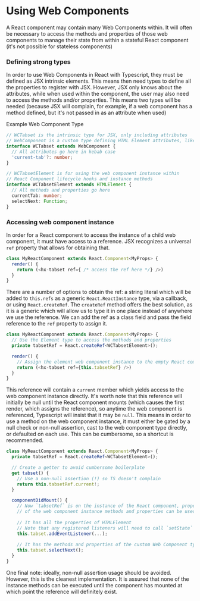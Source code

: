 # Using Web Components

A React component may contain many Web Components within. It will often be necessary to access the methods and properties of those web components to manage their state from within a stateful React component (it's not possible for stateless components)

### Defining strong types
In order to use Web Components in React with Typescript, they must be defined as JSX intrinsic elements. This means then need types to define all the properties to register with JSX. However, JSX only knows about the attributes, while when used within the component, the user may also need to access the methods and/or properties. This means two types will be needed (because JSX will complain, for example, if a web component has a method defined, but it's not passed in as an attribute when used)

Example Web Component Type
```ts
// WCTabset is the intrinsic type for JSX, only including attributes
// WebComponent is a custom type defining HTML Element attributes, like 'class'
interface WCTabset extends WebComponent {
  // All attributes go here in kebab case
  'current-tab'?: number;
}

// WCTabsetElement is for using the web component instance within
// React Component lifecycle hooks and instance methods
interface WCTabsetElement extends HTMLElement {
  // All methods and properties go here
  currentTab: number;
  selectNext: Function;
}
```

### Accessing web component instance
In order for a React component to access the instance of a child web component, it must have access to a reference. JSX recognizes a universal `ref` property that allows for obtaining that.

```ts
class MyReactComponent extends React.Component<MyProps> {
  render() {
    return (<hx-tabset ref={ /* access the ref here */} />)
  }
}
```

There are a number of options to obtain the ref: a string literal which will be added to `this.refs` as a generic `React.ReactInstance` type, via a callback, or using `React.createRef`. The `createRef` method offers the best solution, as it is a generic which will allow us to type it in one place instead of anywhere we use the reference. We can add the ref as a class field and pass the field reference to the `ref` property to assign it.

```ts
class MyReactComponent extends React.Component<MyProps> {
  // Use the Element type to access the methods and properties
  private tabsetRef = React.createRef<WCTabsetElement>();

  render() {
    // Assign the element web component instance to the empty React component instance 
    return (<hx-tabset ref={this.tabsetRef} />)
  }
}
```

This reference will contain a `current` member which yields access to the web component instance directly. It's worth note that this reference will initially be null until the React component mounts (which causes the first render, which assigns the reference), so anytime the web component is referenced, Typescript will insist that it may be `null`. This means in order to use a method on the web component instance, it must either be gated by a null check or non-null assertion, cast to the web component type directly, or defaulted on each use. This can be cumbersome, so a shortcut is recommended.

```ts
class MyReactComponent extends React.Component<MyProps> {
  private tabsetRef = React.createRef<WCTabsetElement>();

  // Create a getter to avoid cumbersome boilerplate
  get tabset() {
    // Use a non-null assertion (!) so TS doesn't complain
    return this.tabsetRef.current!;
  }

  componentDidMount() {
    // Now `tabsetRef` is on the instance of the React component, properly typed, and any
    // of the web component instance methods and properties can be used
    
    // It has all the properties of HTMLElement
    // Note that any registered listeners will need to call `setState` to update component
    this.tabset.addEventListener(...);
    
    // It has the methods and properties of the custom Web Component type
    this.tabset.selectNext();
  }
}
```

One final note: ideally, non-null assertion usage should be avoided. However, this is the cleanest implementation. It is assured that none of the instance methods can be executed until the component has mounted at which point the reference will definitely exist.

